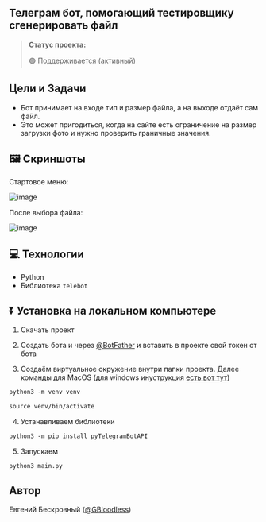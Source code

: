 <h2>Телеграм бот, помогающий тестировщику сгенерировать файл</h2>

> **Статус проекта:**
>
> 🟢 Поддерживается (активный) 

## Цели и Задачи
* Бот принимает на входе тип и размер файла, а на выходе отдаёт сам файл.
* Это может пригодиться, когда на сайте есть ограничение на размер загрузки фото и нужно проверить граничные значения.

## 🖼 Скриншоты

Стартовое меню:

![image]()

После выбора файла:

![image]()

## 💻 Технологии

* Python
* Библиотека `telebot`

## ⏬ Установка на локальном компьютере

1. Скачать проект

2. Создать бота и через [@BotFather](https://t.me/BotFather) и вставить в проекте свой токен от бота

3. Создаём виртуальное окружение внутри папки проекта.
Далее команды для MacOS (для windows инуструкция [есть вот тут](https://realpython.com/python-virtual-environments-a-primer/#create-it))

``` markdown
python3 -m venv venv
```

``` markdown
source venv/bin/activate
```
4. Устанавливаем библиотеки

``` markdown
python3 -m pip install pyTelegramBotAPI
```

5. Запускаем
``` markdown
python3 main.py
```

## Автор

Евгений Бескровный ([@GBloodless](https://t.me/gbloodless))
